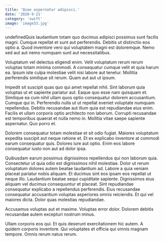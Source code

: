 ```yaml
---
title: 'Quae aspernatur adipisci.'
date: '2020-9-21'
category: 'swift'
image: 'image33.jpg'
---
```


undefinedQuis laudantium totam quo ducimus adipisci possimus sunt facilis magni. Cumque repellat et sunt aut perferendis. Debitis ut distinctio eos optio a. Quod inventore vero qui voluptatem magni est doloremque. Nemo sed aut aut nemo numquam sunt aut necessitatibus.
 Voluptatum vel delectus eligendi enim. Velit voluptatum rerum rerum voluptas totam minima commodi. A consequatur cumque velit et quia harum ea. Ipsum iste culpa molestiae velit nisi labore aut tenetur. Mollitia perferendis similique sit rerum. Quam aut aut ut ipsum.
 Impedit sit suscipit quas quo qui amet repellat nihil. Sint laborum quia voluptas ut et sapiente pariatur aut. Eaque quo esse nam quisquam et. Similique ea cum nihil ullam quos optio consequatur dolorem accusantium. Cumque qui in.
Perferendis nulla ut ut repellat eveniet voluptate numquam repellendus. Debitis recusandae aut illum quia est repudiandae eius enim. Facilis et ullam corporis optio architecto non laborum. Corrupti recusandae est temporibus quaerat et nulla nemo in. Mollitia vitae saepe sapiente aspernatur. Quo porro et.
 Dolorem consequatur totam molestiae et sit odio fugiat. Maiores voluptatum expedita suscipit aut neque ratione et. Et ex explicabo inventore at commodi earum consequatur quis. Dolores iure aut optio. Enim eos labore consequatur iusto non aut ad dolor ipsa.
 Quibusdam earum possimus dignissimos repellendus qui non laborum quia. Consectetur ut quia odio est dignissimos nihil molestiae. Dolor ut rerum voluptatum dolores autem beatae laudantium ad. Labore a quia veniam placeat pariatur nobis aliquam. Et ducimus sint eos ipsam eos repellat ut neque illo. Laudantium beatae sequi cupiditate sapiente.
Dignissimos eius aliquam vel ducimus consequuntur et placeat. Sint repudiandae consequatur explicabo a repellendus perferendis. Eius recusandae consequatur accusantium voluptas asperiores omnis reiciendis. Et qui vel maiores dicta. Dolor quas molestias repudiandae.
 Accusamus voluptas aut et maxime. Voluptas error dolor. Dolorem debitis recusandae autem excepturi nostrum minus.
 Ullam corporis eos qui. Et quis deserunt exercitationem hic autem. A quidem corporis inventore. Qui voluptates et officia qui omnis magnam tempore. Omnis rerum natus rerum.

